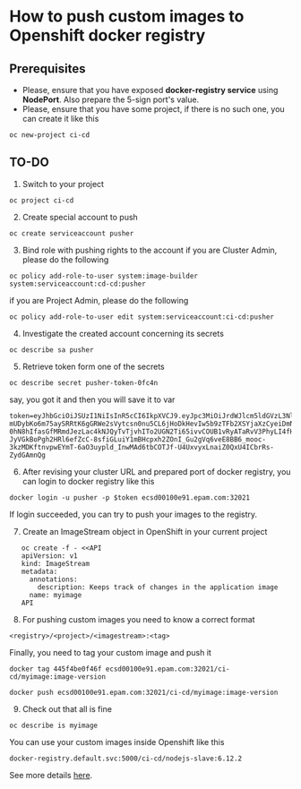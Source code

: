 # How to push custom images to Openshift docker registry

## Prerequisites

- Please, ensure that you have exposed **docker-registry service** using **NodePort**. Also prepare the 5-sign port's value.
- Please, ensure that you have some project, if there is no such one, you can create it like this

```
oc new-project ci-cd
```

## TO-DO

1. Switch to your project
```
oc project ci-cd
```

2. Create special account to push
```
oc create serviceaccount pusher
```

3. Bind role with pushing rights to the account
if you are Cluster Admin, please do the following
```
oc policy add-role-to-user system:image-builder system:serviceaccount:cd-cd:pusher
```
if you are Project Admin, please do the following
```
oc policy add-role-to-user edit system:serviceaccount:ci-cd:pusher
```

4. Investigate the created account concerning its secrets
```
oc describe sa pusher
```

5. Retrieve token form one of the secrets
```
oc describe secret pusher-token-0fc4n
```
say, you got it and then you will save it to var
```
token=eyJhbGciOiJSUzI1NiIsInR5cCI6IkpXVCJ9.eyJpc3MiOiJrdWJlcm5ldGVzL3NlcnZpY2VhY2NvdW50Iiwia3ViZXJuZXRlcy5pby9zZXJ2aWNlYWNjb3VudC9uYW1lc3BhY2UiOiJjaS1jZCIsImt1YmVybmV0ZXMuaW8vc2VydmljZWFjY291bnQvc2VjcmV0Lm5hbWUiOiJwdXNoZXItdG9rZW4tOG16djkiLCJrdWJlcm5ldGVzLmlvL3NlcnZpY2VhY2NvdW50L3NlcnZpY2UtYWNjb3VudC5uYW1lIjoicHVzaGVyIiwia3ViZXJuZXRlcy5pby9zZXJ2aWNlYWNjb3VudC9zZXJ2aWNlLWFjY291bnQudWlkIjoiYmU2NjBhY2EtZjVkNi0xMWU3LWI4YTAtMDA1MDU2OGU2MjhjIiwic3ViIjoic3lzdGVtOnNlcnZpY2VhY2NvdW50OmNpLWNkOnB1c2hlciJ9.A0kr8y_C-mUDybKo6m75aySRRtK6gGRWe2sVytcsn0nu5CL6jHoDkHevIw5b9zTFb2XSYjaXzCyeiDmN9kdR2uR2YIBvHM9qFHGF15RbLCQVj5Jf-0hN8hIfasGfMRmdJezLac4kNJQyTvTjvhITo2UGN2Ti65ivvCOUB1vRyATaRvV3PhyLI4fHry7Jh70k4GjmJgRxvq-JyVGkBoPgh2HRl6efZcC-8sfiGLuiY1mBHcpxh2ZOnI_Gu2gVq6veE8BB6_mooc-3kzMDKftnvpwEYmT-6aO3uypld_InwMAd6tbCOTJf-U4UxvyxLnaiZ0QxU4ICbrRs-ZydGAmnQg
```

6. After revising your cluster URL and prepared port of docker registry, you can login to docker registry like this
```
docker login -u pusher -p $token ecsd00100e91.epam.com:32021
```
If login succeeded, you can try to push your images to the registry.

7. Create an ImageStream object in OpenShift in your current project
```
   oc create -f - <<API
   apiVersion: v1
   kind: ImageStream
   metadata:
     annotations:
       description: Keeps track of changes in the application image
     name: myimage
   API
```

8. For pushing custom images you need to know a correct format
```
<registry>/<project>/<imagestream>:<tag>
```
Finally, you need to tag your custom image and push it
```
docker tag 445f4be0f46f ecsd00100e91.epam.com:32021/ci-cd/myimage:image-version
```
```
docker push ecsd00100e91.epam.com:32021/ci-cd/myimage:image-version
```

9. Check out that all is fine
```
oc describe is myimage
```
You can use your custom images inside Openshift like this
```
docker-registry.default.svc:5000/ci-cd/nodejs-slave:6.12.2
```

See more details [here](https://blog.openshift.com/remotely-push-pull-container-images-openshift/).